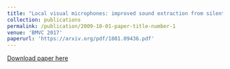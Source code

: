 ```yaml
---
title: "Local visual microphones: improved sound extraction from silent video"
collection: publications
permalink: /publication/2009-10-01-paper-title-number-1
venue: 'BMVC 2017'
paperurl: 'https://arxiv.org/pdf/1801.09436.pdf'
---
```

[Download paper here](https://arxiv.org/pdf/1801.09436.pdf)

